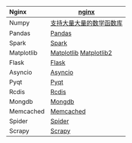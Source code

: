 | Nginx     | [nginx](https://baike.baidu.com/item/nginx/3817705?fr=aladdin) |
| :-------- | ------------------------------------------------------------ |
| Numpy     | [支持大量大量的数学函数库](https://www.runoob.com/numpy/numpy-tutorial.html) |
| Pandas    | [Pandas](https://www.pypandas.cn/)                           |
| Spark     | [Spark](https://www.cnblogs.com/qingyunzong/p/8886338.html)  |
| Matplotlib | [Matplotlib](https://www.runoob.com/numpy/numpy-matplotlib.html)  [Matplotlib2](https://liam.page/2014/09/11/matplotlib-tutorial-zh-cn/) |
| Flask     | [Flask](http://flask.pocoo.org/)                             |
| Asyncio   | [Asyncio](https://www.liaoxuefeng.com/wiki/1016959663602400/1017970488768640) |
| Pyqt      | [Pyqt](http://code.py40.com/face)                            |
| Rcdis     | [Rcdis](https://www.runoob.com/redis/redis-tutorial.html)    |
| Mongdb    | [Mongdb](https://www.runoob.com/mongodb/mongodb-tutorial.html) |
| Memcached | [Memcached](https://www.runoob.com/memcached/memcached-tutorial.html) |
| Spider    | [Spider](https://www.cnblogs.com/feihongwuhen/articles/spider.html) |
| Scrapy    | [Scrapy](https://www.runoob.com/w3cnote/scrapy-detail.html)  |

